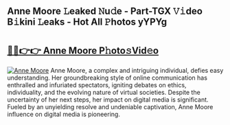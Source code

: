 ## Anne Moore 𝙻eaked 𝙽u𝚍e - Part-TGX 𝚅𝚒deo B𝚒kini 𝙻eaks - Hot All 𝙿hotos yYPYg

# <h2><a href="http://ld439ga.urlbe.top/?page=Anne+Moore">🔗🔗👉👉 Anne Moore P𝚑oto𝚜Vid𝚎o</a></h2>

[![Anne Moore](https://i.imgur.com/eBuTRDB.gif)](http://ld439ga.urlbe.top/?page=Anne+Moore)
Anne Moore, a complex and intriguing individual, defies easy understanding. Her groundbreaking style of online communication has enthralled and infuriated spectators, igniting debates on ethics, individuality, and the evolving nature of virtual societies. Despite the uncertainty of her next steps, her impact on digital media is significant. Fueled by an unyielding resolve and undeniable captivation, Anne Moore influence on digital media is pioneering.
